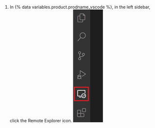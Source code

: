 1. In {% data variables.product.prodname_vscode %}, in the left sidebar, click the Remote Explorer icon. ![The Remote Explorer icon in {% data variables.product.prodname_vscode %}](/assets/images/help/codespaces/click-remote-explorer-icon-vscode.png)